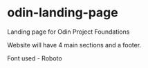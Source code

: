 # odin-landing-page

Landing page for Odin Project Foundations

Website will have 4 main sections and a footer.

Font used - Roboto
